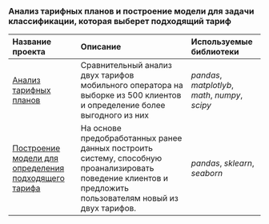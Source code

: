 ### Анализ тарифных планов и построение модели для задачи классификации, которая выберет подходящий тариф

| Название проекта | Описание | Используемые библиотеки | 
| :---------------------- | :---------------------- | :---------------------- |
| [Анализ тарифных планов](tariffs) | Сравнительный анализ двух тарифов мобильного оператора на выборке из 500 клиентов и определение более выгодного из них| *pandas*, *matplotlyb*, *math*, *numpy*, *scipy* |
| [Построение модели для определения подходящего тарифа](tariffs) |На основе предобработанных ранее данных построить систему, способную проанализировать поведение клиентов и предложить пользователям новый из двух тарифов. | *pandas*, *sklearn*, *seaborn*|
